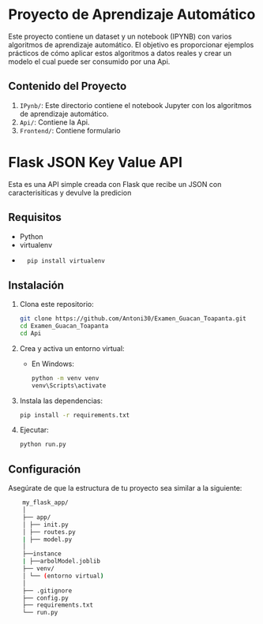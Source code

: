 # Proyecto de Aprendizaje Automático

Este proyecto contiene un dataset y un notebook (IPYNB) con varios algoritmos de aprendizaje automático. El objetivo es proporcionar ejemplos prácticos de cómo aplicar estos algoritmos a datos reales y crear un modelo el cual puede ser consumido por una Api.

## Contenido del Proyecto

1. `IPynb/`: Este directorio contiene el notebook Jupyter con los algoritmos de aprendizaje automático.
2. `Api/`: Contiene la Api.
3. `Frontend/`: Contiene formulario


# Flask JSON Key Value API

Esta es una API simple creada con Flask que recibe un JSON con caracterisiticas y devulve la predicion 

## Requisitos

- Python
- virtualenv 
-   ```sh
      pip install virtualenv
    ```

## Instalación 

1. Clona este repositorio:
    ```sh
    git clone https://github.com/Antoni30/Examen_Guacan_Toapanta.git
    cd Examen_Guacan_Toapanta
    cd Api
    ```

2. Crea y activa un entorno virtual:

    - En Windows:
        ```sh
        python -m venv venv
        venv\Scripts\activate
        ```

3. Instala las dependencias:
    ```sh
    pip install -r requirements.txt
    ```
4. Ejecutar:
    ```sh
    python run.py
    ```
## Configuración

Asegúrate de que la estructura de tu proyecto sea similar a la siguiente:


  ```sh
      my_flask_app/
      │
      ├── app/
      │ ├── init.py
      │ ├── routes.py
      | ├── model.py
      │
      ├──instance
      | ├──arbolModel.joblib
      ├── venv/
      │ └── (entorno virtual)
      │
      ├── .gitignore
      ├── config.py
      ├── requirements.txt
      └── run.py
  ```
